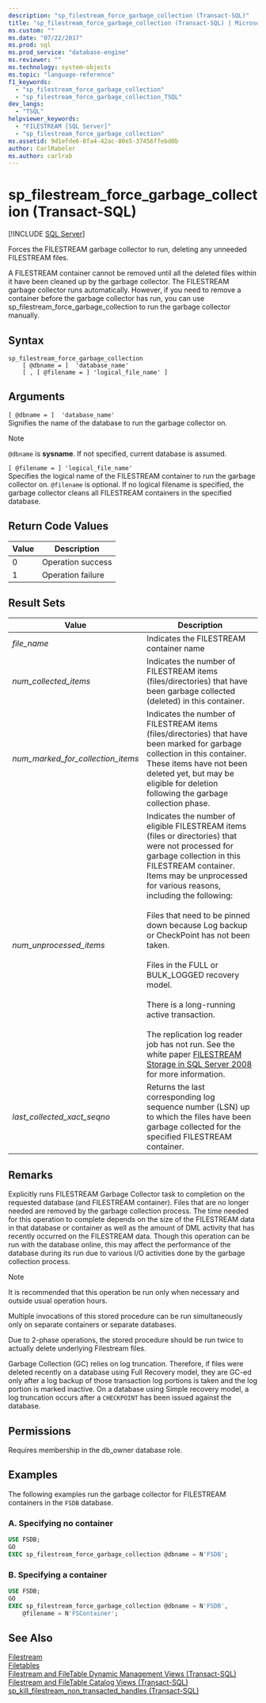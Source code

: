 ```yaml
---
description: "sp_filestream_force_garbage_collection (Transact-SQL)"
title: "sp_filestream_force_garbage_collection (Transact-SQL) | Microsoft Docs"
ms.custom: ""
ms.date: "07/22/2017"
ms.prod: sql
ms.prod_service: "database-engine"
ms.reviewer: ""
ms.technology: system-objects
ms.topic: "language-reference"
f1_keywords: 
  - "sp_filestream_force_garbage_collection"
  - "sp_filestream_force_garbage_collection_TSQL"
dev_langs: 
  - "TSQL"
helpviewer_keywords: 
  - "FILESTREAM [SQL Server]"
  - "sp_filestream_force_garbage_collection"
ms.assetid: 9d1efde6-8fa4-42ac-80e5-37456ffebd0b
author: CarlRabeler
ms.author: carlrab
---
```

# sp_filestream_force_garbage_collection (Transact-SQL)
[!INCLUDE [SQL Server](../../includes/applies-to-version/sqlserver.md)]

  Forces the FILESTREAM garbage collector to run, deleting any unneeded FILESTREAM files.  
  
 A FILESTREAM container cannot be removed until all the deleted files within it have been cleaned up by the garbage collector. The FILESTREAM garbage collector runs automatically. However, if you need to remove a container before the garbage collector has run, you can use sp_filestream_force_garbage_collection to run the garbage collector manually.  
  
  
## Syntax  
  
```  
sp_filestream_force_garbage_collection
    [ @dbname = ]  'database_name'
    [ , [ @filename = ] 'logical_file_name' ]
```  
  
## Arguments  
 `[ @dbname = ]  'database_name'`  
 Signifies the name of the database to run the garbage collector on.  
  
> [!NOTE]  
> `@dbname` is **sysname**. If not specified, current database is assumed.  
  
 `[ @filename = ] 'logical_file_name'`  
 Specifies the logical name of the FILESTREAM container to run the garbage collector on. `@filename` is optional. If no logical filename is specified, the garbage collector cleans all FILESTREAM containers in the specified database.  
  
## Return Code Values  
  
| Value | Description |
| ----- | ----------- |   
|0|Operation success|  
|1|Operation failure|  
  
## Result Sets  
  
|Value|Description|  
|-----------|-----------------|  
|*file_name*|Indicates the FILESTREAM container name|  
|*num_collected_items*|Indicates the number of FILESTREAM items (files/directories) that have been garbage collected (deleted) in this container.|  
|*num_marked_for_collection_items*|Indicates the number of FILESTREAM items (files/directories) that have been marked for garbage collection in this container. These items have not been deleted yet, but may be eligible for deletion following the garbage collection phase.|  
|*num_unprocessed_items*|Indicates the number of eligible FILESTREAM items (files or directories) that were not processed for garbage collection in this FILESTREAM container. Items may be unprocessed for various reasons, including the following:<br /><br /> Files that need to be pinned down because Log backup or CheckPoint has not been taken.<br /><br /> Files in the FULL or BULK_LOGGED recovery model.<br /><br /> There is a long-running active transaction.<br /><br /> The replication log reader job has not run. See the white paper [FILESTREAM Storage in SQL Server 2008](https://go.microsoft.com/fwlink/?LinkId=209156) for more information.|  
|*last_collected_xact_seqno*|Returns the last corresponding log sequence number (LSN) up to which the files have been garbage collected for the specified FILESTREAM container.|  
  
## Remarks  
 Explicitly runs FILESTREAM Garbage Collector task to completion on the requested database (and FILESTREAM container). Files that are no longer needed are removed by the garbage collection process. The time needed for this operation to complete depends on the size of the FILESTREAM data in that database or container as well as the amount of DML activity that has recently occurred on the FILESTREAM data. Though this operation can be run with the database online, this may affect the performance of the database during its run due to various I/O activities done by the garbage collection process.  
  
> [!NOTE]  
>  It is recommended that this operation be run only when necessary and outside usual operation hours.  
  
Multiple invocations of this stored procedure can be run simultaneously only on separate containers or separate databases.  

Due to 2-phase operations, the stored procedure should be run twice to actually delete underlying Filestream files.  

Garbage Collection (GC) relies on log truncation. Therefore, if files were deleted recently on a database using Full Recovery model, they are GC-ed only after a log backup of those transaction log portions is taken and the log portion is marked inactive. On a database using Simple recovery model, a log truncation occurs after a `CHECKPOINT` has been issued against the database.  


## Permissions  
 Requires membership in the db_owner database role.  
  
## Examples  
 The following examples run the garbage collector for FILESTREAM containers in the `FSDB` database.  
  
### A. Specifying no container  
  
```sql  
USE FSDB;  
GO  
EXEC sp_filestream_force_garbage_collection @dbname = N'FSDB';  
```  
  
### B. Specifying a container  
  
```sql  
USE FSDB;  
GO  
EXEC sp_filestream_force_garbage_collection @dbname = N'FSDB',
    @filename = N'FSContainer';  
```  
  
## See Also  
[Filestream](../../relational-databases/blob/filestream-sql-server.md)
<br>[Filetables](../../relational-databases/blob/filetables-sql-server.md)
<br>[Filestream and FileTable Dynamic Management Views (Transact-SQL)](../system-dynamic-management-views/filestream-and-filetable-dynamic-management-views-transact-sql.md)
<br>[Filestream and FileTable Catalog Views (Transact-SQL)](../system-catalog-views/filestream-and-filetable-catalog-views-transact-sql.md)
<br>[sp_kill_filestream_non_transacted_handles (Transact-SQL)](filestream-and-filetable-sp-kill-filestream-non-transacted-handles.md)
  
  
